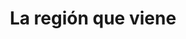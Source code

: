 ---
layout: project_set
title: La región que viene 
permalink: proyectos/la-region-que-viene/
description: "La iniciativa “El País Que Viene” junto a la Secretaría General del Sistema de la Integración Centroamericana (SICA) y el apoyo de EXOR LATAM trabajan en el proyecto “La región que viene: una mirada a Centroamérica” en el cual se elegirán a 60 jóvenes nacionales de Belize, Costa Rica, El Salvador, Guatemala, Honduras, Nicaragua, Panamá y República Dominicana para ser las y los protagonistas de este libro colaborativo.
</br></br>
El Libro “La Región que Viene” busca identificar iniciativas, propuestas y experiencias de los líderes de los 8 países de la región centroamericana; descubrir el imaginario y la vinculación social, cultural y emocional de las nuevas generaciones con el concepto de región; concientizar sobre el capital social y la importancia estratégica del bono demográfico y la visión compartida a 20 años.
</br></br>
Te invito a conocer mi entrevista en donde hablo del <a href='http://elpaisqueviene.org/2020/12/maria-elena-salgado/'>artículo de mi autoría</a> que estará siendo publicado la edición de este año."

video: "<iframe width='560' height='349' src='https://www.youtube.com/embed/AwZEgrHlW_w' frameborder='0' allow='accelerometer; autoplay; clipboard-write; encrypted-media; gyroscope; picture-in-picture' allowfullscreen></iframe>"
projects:
    set: la-region-que-viene
    size: 1
---
